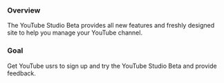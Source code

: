 ### Overview

The YouTube Studio Beta provides all new features and freshly designed site to help you manage your YouTube channel.

### Goal

Get YouTube usrs to sign up and try the YouTube Studio Beta and provide feedback.